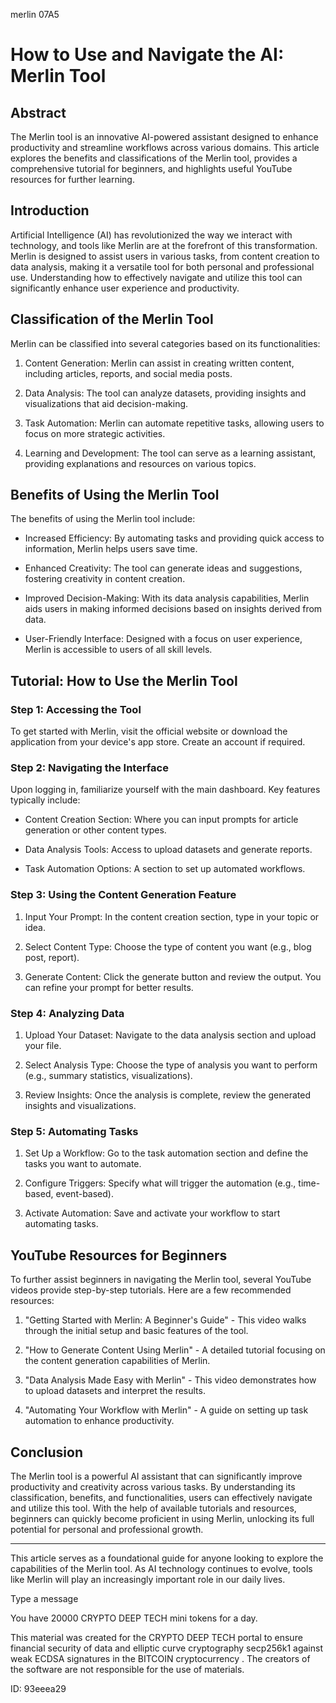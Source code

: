 merlin 07A5
# How to Use and Navigate the AI: Merlin Tool



## Abstract



The Merlin tool is an innovative AI-powered assistant designed to enhance productivity and streamline workflows across various domains. This article explores the benefits and classifications of the Merlin tool, provides a comprehensive tutorial for beginners, and highlights useful YouTube resources for further learning.



## Introduction



Artificial Intelligence (AI) has revolutionized the way we interact with technology, and tools like Merlin are at the forefront of this transformation. Merlin is designed to assist users in various tasks, from content creation to data analysis, making it a versatile tool for both personal and professional use. Understanding how to effectively navigate and utilize this tool can significantly enhance user experience and productivity.



## Classification of the Merlin Tool



Merlin can be classified into several categories based on its functionalities:



1. Content Generation: Merlin can assist in creating written content, including articles, reports, and social media posts.

2. Data Analysis: The tool can analyze datasets, providing insights and visualizations that aid decision-making.

3. Task Automation: Merlin can automate repetitive tasks, allowing users to focus on more strategic activities.

4. Learning and Development: The tool can serve as a learning assistant, providing explanations and resources on various topics.



## Benefits of Using the Merlin Tool



The benefits of using the Merlin tool include:



- Increased Efficiency: By automating tasks and providing quick access to information, Merlin helps users save time.

- Enhanced Creativity: The tool can generate ideas and suggestions, fostering creativity in content creation.

- Improved Decision-Making: With its data analysis capabilities, Merlin aids users in making informed decisions based on insights derived from data.

- User-Friendly Interface: Designed with a focus on user experience, Merlin is accessible to users of all skill levels.



## Tutorial: How to Use the Merlin Tool



### Step 1: Accessing the Tool



To get started with Merlin, visit the official website or download the application from your device's app store. Create an account if required.



### Step 2: Navigating the Interface



Upon logging in, familiarize yourself with the main dashboard. Key features typically include:



- Content Creation Section: Where you can input prompts for article generation or other content types.

- Data Analysis Tools: Access to upload datasets and generate reports.

- Task Automation Options: A section to set up automated workflows.



### Step 3: Using the Content Generation Feature



1. Input Your Prompt: In the content creation section, type in your topic or idea.

2. Select Content Type: Choose the type of content you want (e.g., blog post, report).

3. Generate Content: Click the generate button and review the output. You can refine your prompt for better results.



### Step 4: Analyzing Data



1. Upload Your Dataset: Navigate to the data analysis section and upload your file.

2. Select Analysis Type: Choose the type of analysis you want to perform (e.g., summary statistics, visualizations).

3. Review Insights: Once the analysis is complete, review the generated insights and visualizations.



### Step 5: Automating Tasks



1. Set Up a Workflow: Go to the task automation section and define the tasks you want to automate.

2. Configure Triggers: Specify what will trigger the automation (e.g., time-based, event-based).

3. Activate Automation: Save and activate your workflow to start automating tasks.



## YouTube Resources for Beginners



To further assist beginners in navigating the Merlin tool, several YouTube videos provide step-by-step tutorials. Here are a few recommended resources:



1. "Getting Started with Merlin: A Beginner's Guide" - This video walks through the initial setup and basic features of the tool.

2. "How to Generate Content Using Merlin" - A detailed tutorial focusing on the content generation capabilities of Merlin.

3. "Data Analysis Made Easy with Merlin" - This video demonstrates how to upload datasets and interpret the results.

4. "Automating Your Workflow with Merlin" - A guide on setting up task automation to enhance productivity.



## Conclusion



The Merlin tool is a powerful AI assistant that can significantly improve productivity and creativity across various tasks. By understanding its classification, benefits, and functionalities, users can effectively navigate and utilize this tool. With the help of available tutorials and resources, beginners can quickly become proficient in using Merlin, unlocking its full potential for personal and professional growth.



---



This article serves as a foundational guide for anyone looking to explore the capabilities of the Merlin tool. As AI technology continues to evolve, tools like Merlin will play an increasingly important role in our daily lives.



Type a message

You have 20000 CRYPTO DEEP TECH mini tokens for a day.


This material was created for the  CRYPTO DEEP TECH portal  to ensure financial security of data and elliptic curve cryptography  secp256k1 against weak ECDSA  signatures   in the  BITCOIN cryptocurrency . The creators of the software are not responsible for the use of materials.

 ID: 93eeea29
